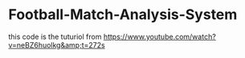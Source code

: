 # Football-Match-Analysis-System
this code is the tuturiol from https://www.youtube.com/watch?v=neBZ6huolkg&amp;t=272s
